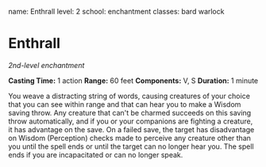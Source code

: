 name: Enthrall
level: 2
school: enchantment
classes: bard
         warlock

# Enthrall
_2nd-level enchantment_

**Casting Time:** 1 action
**Range:** 60 feet
**Components:** V, S
**Duration:** 1 minute

You weave a distracting string of words, causing creatures of your choice that you can see within range and that can hear you to make a Wisdom saving throw. Any creature that can't be charmed succeeds on this saving throw automatically, and if you or your companions are fighting a creature, it has advantage on the save. On a failed save, the target has disadvantage on Wisdom (Perception) checks made to perceive any creature other than you until the spell ends or until the target can no longer hear you. The spell ends if you are incapacitated or can no longer speak.
